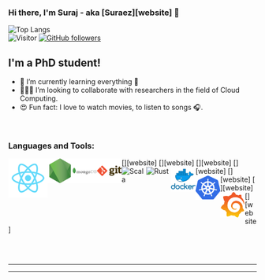 ### Hi there, I'm Suraj - aka [Suraez][website] 👋
![Top Langs](https://github-readme-stats.vercel.app/api/top-langs/?username=Suraez&layout=compact)
 <br />
![Visitor](https://visitor-badge.laobi.icu/badge?page_id=Suraez.Suraez) [![GitHub followers](https://img.shields.io/github/followers/suraez?label=Follow&style=social)](https://github.com/suraez?tab=followers)


## I'm a PhD student!

- 🌱 I’m currently learning everything 🤣
- 🧑🏻‍💻 I’m looking to collaborate with researchers in the field of Cloud Computing.
- 😍 Fun fact: I love to watch movies, to listen to songs 🎧.


<!-- ### Connect with me:

[<img align="left" alt="Suraez | Website" width="28px" src="https://firebasestorage.googleapis.com/v0/b/web-johannesmilke.appspot.com/o/other%2Fsocial%2Fwebsite.png?alt=media" />][website]
[<img align="left" alt="Suraez | YouTube" width="28px" src="https://firebasestorage.googleapis.com/v0/b/web-johannesmilke.appspot.com/o/other%2Fsocial%2Fyoutube.png?alt=media" />][youtube]
[<img align="left" alt="Suraez | LinkedIn" width="28px" src="https://firebasestorage.googleapis.com/v0/b/web-johannesmilke.appspot.com/o/other%2Fsocial%2Flinkedin.png?alt=media" />][linkedin]
[<img align="left" alt="Suraez | Email" width="22px" src="https://cdn.jsdelivr.net/npm/simple-icons@v3/icons/gmail.svg" />][email]

-->
<br />

### Languages and Tools:

[<img align="left" alt="React" width="80px" src="https://raw.githubusercontent.com/github/explore/80688e429a7d4ef2fca1e82350fe8e3517d3494d/topics/react/react.png" />][website]
[<img align="left" alt="Node.js" width="50px" src="https://raw.githubusercontent.com/github/explore/80688e429a7d4ef2fca1e82350fe8e3517d3494d/topics/nodejs/nodejs.png" />][website]
[<img align="left" alt="MongoDB" width="50px" src="https://raw.githubusercontent.com/github/explore/80688e429a7d4ef2fca1e82350fe8e3517d3494d/topics/mongodb/mongodb.png" />][website]
[<img align="left" alt="Git" width="50px" src="https://raw.githubusercontent.com/github/explore/80688e429a7d4ef2fca1e82350fe8e3517d3494d/topics/git/git.png" />][website]
[<img align="left" alt="Scala" width="50px" src="https://upload.wikimedia.org/wikipedia/commons/3/39/Scala-full-color.svg" />](#)
[<img align="left" alt="Rust" width="50px" src="https://upload.wikimedia.org/wikipedia/commons/d/d5/Rust_programming_language_black_logo.svg" />](#)
[<img align="left" alt="Docker" width="50px" src="https://raw.githubusercontent.com/github/explore/379d49236d826364be968345e0a085d044108cff/topics/docker/docker.png" />][website]
[<img align="left" alt="Kubernetes" width="50px" src="https://raw.githubusercontent.com/github/explore/01ea2a586e5da744792d0ccfce2f68b861f29301/topics/kubernetes/kubernetes.png" />][website]
[<img align="left" alt="Grafana" width="50px" src="https://raw.githubusercontent.com/grafana/grafana/master/public/img/grafana_icon.svg" />][website]

<br />
<br />

---

<!--
### 📺 Latest YouTube Videos
-->
<!-- YOUTUBE:START -->

<!--
- [Manage multiple versions of different programming languages with just one tool - asdf.](https://www.youtube.com/watch?v=z2oBT-_hyNY&t=580s)
- [Fix Termius Installation Errors on Ubuntu 24.04 LTS & Feature Walkthrough](https://www.youtube.com/watch?v=kggOZKGJUZI&t=50s)
- [Learn Ansible By Doing: Hands-On Crash Course for Beginners](https://www.youtube.com/watch?v=LejfhKjlC7c&t=14s)
- [Install Go and Its Set Up in VS Code in Under 5 Minutes! 🚀 ](https://www.youtube.com/watch?v=m6k1sprtsX4&t=80s)
-->
<!-- YOUTUBE:END -->


 <!--  ➡️ [more videos...](https://www.youtube.com/@surajoberai)  -->
---


[twitter]: https://twitter.com/OberaiSurazz
[linkedin]: https://www.linkedin.com/in/suraj-ojha/
[email]: mailto:so299@njit.edu
